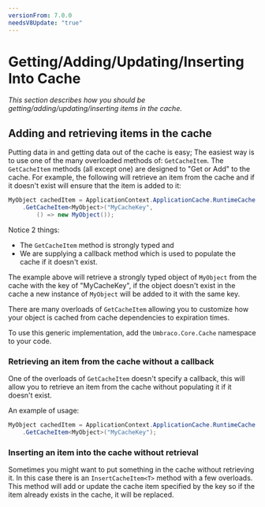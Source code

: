 ```yaml
---
versionFrom: 7.0.0
needsV8Update: "true"
---
```


# Getting/Adding/Updating/Inserting Into Cache

_This section describes how you should be getting/adding/updating/inserting items in the cache._

## Adding and retrieving items in the cache

Putting data in and getting data out of the cache is easy; The easiest way is to use one of the many overloaded methods of: `GetCacheItem`. The `GetCacheItem` methods (all except one) are designed to "Get or Add" to the cache. For example, the following will retrieve an item from the cache and if it doesn't exist will ensure that the item is added to it:

```csharp
MyObject cachedItem = ApplicationContext.ApplicationCache.RuntimeCache
    .GetCacheItem<MyObject>("MyCacheKey",
        () => new MyObject());
```

Notice 2 things:

* The `GetCacheItem` method is strongly typed and
* We are supplying a callback method which is used to populate the cache if it doesn't exist.

The example above will retrieve a strongly typed object of `MyObject` from the cache with the key of "MyCacheKey", if the object doesn't exist in the cache a new instance of `MyObject` will be added to it with the same key.

There are many overloads of `GetCacheItem` allowing you to customize how your object is cached from cache dependencies to expiration times.

To use this generic implementation, add the `Umbraco.Core.Cache` namespace to your code.

### Retrieving an item from the cache without a callback

One of the overloads of `GetCacheItem` doesn't specify a callback, this will allow  you to retrieve an item from the cache without populating it if it doesn't exist.

An example of usage:

```csharp
MyObject cachedItem = ApplicationContext.ApplicationCache.RuntimeCache
    .GetCacheItem<MyObject>("MyCacheKey");
```

### Inserting an item into the cache without retrieval

Sometimes you might want to put something in the cache without retrieving it. In this case there is an `InsertCacheItem<T>` method with a few overloads. This method will add or update the cache item specified by the key so if the item already exists in the cache, it will be replaced.
